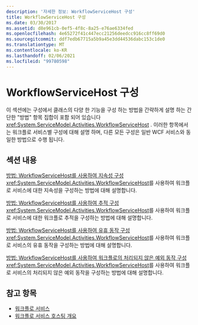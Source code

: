 ```yaml
---
description: '자세한 정보: WorkflowServiceHost 구성'
title: WorkflowServiceHost 구성
ms.date: 03/30/2017
ms.assetid: d8e961cb-0ef5-4f8c-8a25-e76ae6334fed
ms.openlocfilehash: 4e65272f41c447ecc21256deedcc916cc8ff69d0
ms.sourcegitcommit: ddf7edb67715a5b9a45e3dd44536dabc153c1de0
ms.translationtype: MT
ms.contentlocale: ko-KR
ms.lasthandoff: 02/06/2021
ms.locfileid: "99780598"
---
```

# <a name="configuring-workflowservicehost"></a>WorkflowServiceHost 구성

이 섹션에는 구성에서 클래스의 다양 한 기능을 구성 하는 방법을 간략하게 설명 하는 간단한 "방법" 항목 집합이 포함 되어 있습니다 <xref:System.ServiceModel.Activities.WorkflowServiceHost> . 이러한 항목에서는 워크플로 서비스별 구성에 대해 설명 하며, 다른 모든 구성은 일반 WCF 서비스와 동일한 방법으로 수행 됩니다.  
  
## <a name="in-this-section"></a>섹션 내용  

 [방법: WorkflowServiceHost를 사용하여 지속성 구성](how-to-configure-persistence-with-workflowservicehost.md)  
 <xref:System.ServiceModel.Activities.WorkflowServiceHost>를 사용하여 워크플로 서비스에 대한 지속성을 구성하는 방법에 대해 설명합니다.  
  
 [방법: WorkflowServiceHost를 사용하여 추적 구성](how-to-configure-tracking-with-workflowservicehost.md)  
 <xref:System.ServiceModel.Activities.WorkflowServiceHost>를 사용하여 워크플로 서비스에 대한 워크플로 추적을 구성하는 방법에 대해 설명합니다.  
  
 [방법: WorkflowServiceHost를 사용하여 유휴 동작 구성](how-to-configure-idle-behavior-with-workflowservicehost.md)  
 <xref:System.ServiceModel.Activities.WorkflowServiceHost>를 사용하여 워크플로 서비스의 유휴 동작을 구성하는 방법에 대해 설명합니다.  
  
 [방법: WorkflowServiceHost를 사용하여 워크플로의 처리되지 않은 예외 동작 구성](config-workflow-unhandled-exception-workflowservicehost.md)  
 <xref:System.ServiceModel.Activities.WorkflowServiceHost>를 사용하여 워크플로 서비스의 처리되지 않은 예외 동작을 구성하는 방법에 대해 설명합니다.  
  
## <a name="see-also"></a>참고 항목

- [워크플로 서비스](workflow-services.md)
- [워크플로 서비스 호스팅 개요](hosting-workflow-services-overview.md)
